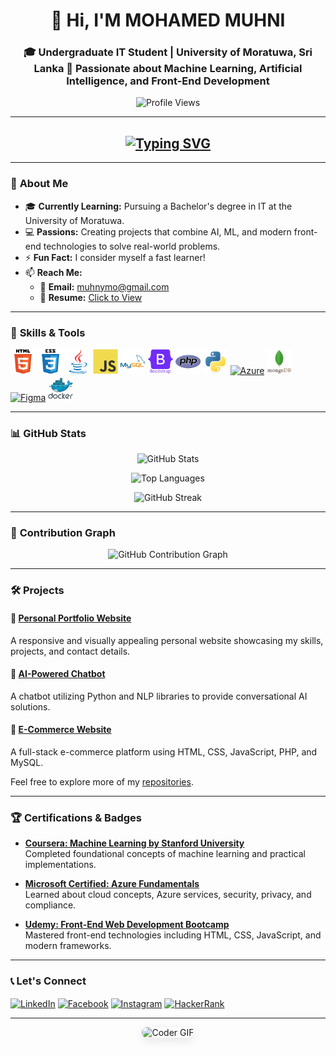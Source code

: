 <h1 align="center">👋 Hi, I'M MOHAMED MUHNI</h1>
<h3 align="center">
  🎓 Undergraduate IT Student | University of Moratuwa, Sri Lanka  
  🌟 Passionate about Machine Learning, Artificial Intelligence, and Front-End Development
</h3>

<p align="center">
  <img src="https://komarev.com/ghpvc/?username=mohamed-muhni&label=Profile%20Views&color=0e75b6&style=flat" alt="Profile Views" />
</p>

---

<h2 align="center">
  <a href="https://git.io/typing-svg">
    <img src="https://readme-typing-svg.herokuapp.com?font=Fira+Code&size=30&pause=1000&color=1122F7&width=500&lines=Welcome+to+My+Profile!+👋;I+Love+Learning+New+Things!;Let's+Collaborate+and+Innovate!" alt="Typing SVG" />
  </a>
</h2>

---

### 🌟 **About Me**
- 🎓 **Currently Learning:** Pursuing a Bachelor's degree in IT at the University of Moratuwa.  
- 💻 **Passions:** Creating projects that combine AI, ML, and modern front-end technologies to solve real-world problems.  
- ⚡ **Fun Fact:** I consider myself a fast learner!  
- 📫 **Reach Me:**  
  - 📧 **Email:** [muhnymo@gmail.com](mailto:muhnymo@gmail.com)  
  - 📄 **Resume:** [Click to View](https://pdf.ac/4gln3d)

---

### 🚀 **Skills & Tools**
<p align="left">
  <a href="https://www.w3.org/html/" target="_blank"><img src="https://raw.githubusercontent.com/devicons/devicon/master/icons/html5/html5-original-wordmark.svg" alt="HTML" width="40" height="40" /></a>
  <a href="https://www.w3schools.com/css/" target="_blank"><img src="https://raw.githubusercontent.com/devicons/devicon/master/icons/css3/css3-original-wordmark.svg" alt="CSS" width="40" height="40" /></a>
  <a href="https://www.java.com" target="_blank"><img src="https://raw.githubusercontent.com/devicons/devicon/master/icons/java/java-original.svg" alt="Java" width="40" height="40" /></a>
  <a href="https://developer.mozilla.org/en-US/docs/Web/JavaScript" target="_blank"><img src="https://raw.githubusercontent.com/devicons/devicon/master/icons/javascript/javascript-original.svg" alt="JavaScript" width="40" height="40" /></a>
  <a href="https://www.mysql.com/" target="_blank"><img src="https://raw.githubusercontent.com/devicons/devicon/master/icons/mysql/mysql-original-wordmark.svg" alt="MySQL" width="40" height="40" /></a>
  <a href="https://getbootstrap.com" target="_blank"><img src="https://raw.githubusercontent.com/devicons/devicon/master/icons/bootstrap/bootstrap-plain-wordmark.svg" alt="Bootstrap" width="40" height="40" /></a>
  <a href="https://www.php.net/" target="_blank"><img src="https://raw.githubusercontent.com/devicons/devicon/master/icons/php/php-original.svg" alt="PHP" width="40" height="40" /></a>
  <a href="https://www.python.org" target="_blank"><img src="https://raw.githubusercontent.com/devicons/devicon/master/icons/python/python-original.svg" alt="Python" width="40" height="40" /></a>
  <a href="https://azure.microsoft.com/en-in/" target="_blank"><img src="https://www.vectorlogo.zone/logos/microsoft_azure/microsoft_azure-icon.svg" alt="Azure" width="40" height="40" /></a>
  <a href="https://www.mongodb.com/" target="_blank"><img src="https://raw.githubusercontent.com/devicons/devicon/master/icons/mongodb/mongodb-original-wordmark.svg" alt="MongoDB" width="40" height="40" /></a>
  <a href="https://www.figma.com/" target="_blank"><img src="https://www.vectorlogo.zone/logos/figma/figma-icon.svg" alt="Figma" width="40" height="40" /></a>
  <a href="https://www.docker.com/" target="_blank"><img src="https://raw.githubusercontent.com/devicons/devicon/master/icons/docker/docker-original-wordmark.svg" alt="Docker" width="40" height="40" /></a>
</p>

---

### 📊 **GitHub Stats**
<p align="center">
  <img src="https://github-readme-stats.vercel.app/api?username=mohamed-muhni&show_icons=true&theme=radical" alt="GitHub Stats" />
</p>
<p align="center">
  <img src="https://github-readme-stats.vercel.app/api/top-langs/?username=mohamed-muhni&layout=compact&theme=radical" alt="Top Languages" />
</p>
<p align="center">
  <img src="https://github-readme-streak-stats.herokuapp.com/?user=mohamed-muhni&theme=radical" alt="GitHub Streak" />
</p>

---

### 🌱 **Contribution Graph**
<p align="center">
  <img src="https://github-readme-activity-graph.vercel.app/graph?username=mohamed-muhni&theme=react-dark&area=true" alt="GitHub Contribution Graph" />
</p>

---

### 🛠️ **Projects**
#### 📌 [Personal Portfolio Website](https://github.com/mohamed-muhni/portfolio-website)  
A responsive and visually appealing personal website showcasing my skills, projects, and contact details.

#### 📌 [AI-Powered Chatbot](https://github.com/mohamed-muhni/ai-chatbot)  
A chatbot utilizing Python and NLP libraries to provide conversational AI solutions.

#### 📌 [E-Commerce Website](https://github.com/mohamed-muhni/e-commerce-website)  
A full-stack e-commerce platform using HTML, CSS, JavaScript, PHP, and MySQL.

Feel free to explore more of my [repositories](https://github.com/mohamed-muhni?tab=repositories).

---

### 🏆 **Certifications & Badges**
- **[Coursera: Machine Learning by Stanford University](https://www.coursera.org/account/accomplishments/certificate/XXXXXX)**  
  Completed foundational concepts of machine learning and practical implementations.
  
- **[Microsoft Certified: Azure Fundamentals](https://www.microsoft.com/en-us/learning/azure-fundamentals.aspx)**  
  Learned about cloud concepts, Azure services, security, privacy, and compliance.

- **[Udemy: Front-End Web Development Bootcamp](https://www.udemy.com/certificate/XXXXXX)**  
  Mastered front-end technologies including HTML, CSS, JavaScript, and modern frameworks.

---

### 📞 **Let's Connect**
<p align="left">
  <a href="https://www.linkedin.com/in/muhni-mohamed-8b99b9320" target="_blank">
    <img align="center" src="https://raw.githubusercontent.com/rahuldkjain/github-profile-readme-generator/master/src/images/icons/Social/linked-in-alt.svg" alt="LinkedIn" height="30" width="40" /></a>
  <a href="https://www.facebook.com/share/1qqgmbd7si/" target="_blank">
    <img align="center" src="https://raw.githubusercontent.com/rahuldkjain/github-profile-readme-generator/master/src/images/icons/Social/facebook.svg" alt="Facebook" height="30" width="40" /></a>
  <a href="https://www.instagram.com/baithullah_muhny/profilecard/?igsh=nhmxztv0emltmgw5" target="_blank">
    <img align="center" src="https://raw.githubusercontent.com/rahuldkjain/github-profile-readme-generator/master/src/images/icons/Social/instagram.svg" alt="Instagram" height="30" width="40" /></a>
  <a href="https://www.hackerrank.com/profile/muhnymo" target="_blank">
    <img align="center" src="https://raw.githubusercontent.com/rahuldkjain/github-profile-readme-generator/master/src/images/icons/Social/hackerrank.svg" alt="HackerRank" height="30" width="40" /></a>
</p>

---

<div align="center">
  <img src="https://media4.giphy.com/media/v1.Y2lkPTc5MGI3NjExc2Fubmc5Zmt3MmpncDM4Nmd3YTA0dXFnNGw2Y25menBhczU3MzE0MyZlcD12MV9pbnRlcm5hbF9naWZfYnlfaWQmY3Q9dHM/3SL41WtN5l9DNdPJGs/giphy.webp" alt="Coder GIF" style="width: 200px; height: 100px; border-radius: 10px; box-shadow: 0 4px 15px rgba(0, 0, 0, 0.1);" />
</div>
